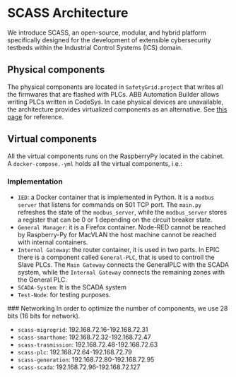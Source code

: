 # SCASS Architecture
We introduce SCASS, an open-source, modular, and hybrid platform specifically designed for the development of extensible cybersecurity testbeds within the Industrial Control Systems (ICS) domain.

## Physical components 
The physical components are located in `SafetyGrid.project` that writes all the firmwares that are flashed with PLCs. ABB Automation Builder allows writing PLCs written in CodeSys. In case physical devices are unavailable, the architecture provides virtualized components as an alternative. See [this page](https://github.com/NS-unina/SCASS/blob/master/docs/README.md) for reference.

## Virtual components
All the virtual components runs on the RaspberryPy located in the cabinet.
A `docker-compose.-yml` holds all the virtual components, i.e.: 
 

### Implementation 
 * `IED`: a Docker container that is implemented in Python. It is a `modbus server` that listens for commands on 501 TCP port. The `main.py` refreshes the state of the `modbus_server`, while the `modbus_server` stores a register that can be 0 or 1 depending on the circuit breaker state.  
 * `General Manager`: it is a Firefox container. Node-RED cannot be reached by Raspberry-Py for MacVLAN the host machine cannot be reached with internal containers. 
* `Internal Gateway`: the router container, it is used in two parts. In EPIC there is a component called `General-PLC`, that is used to controll the Slave PLCs. The `Main Gateway` connects the GeneralPLC with the SCADA system, while the `Internal Gateway` connects the remaining zones with the General PLC. 
* `SCADA-System`: It is the SCADA system
* `Test-Node`: for testing purposes. 


### Networking 
In order to optimize the number of components, we use 28 bits (16 bits for network). 
* `scass-migrogrid`: 192.168.72.16-192.168.72.31
* `scass-smarthome`: 192.168.72.32-192.168.72.47
* `scass-trasmission`: 192.168.72.48-192.168.72.63
* `scass-plc`: 192.168.72.64-192.168.72.79
* `scass-generation`: 192.168.72.80-192.168.72.95
* `scass-scada`: 192.168.72.96-192.168.72.127